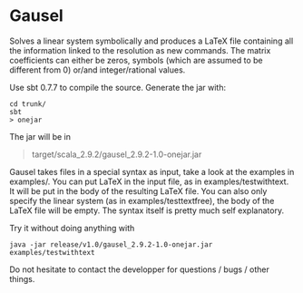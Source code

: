 Gausel
======

Solves a linear system symbolically and produces a LaTeX file containing all the information linked to the resolution as new commands.
The matrix coefficients can either be zeros, symbols (which are assumed to be different from 0) or/and integer/rational values.

Use sbt 0.7.7 to compile the source. Generate the jar with:
```
cd trunk/
sbt
> onejar
```

The jar will be in
> target/scala_2.9.2/gausel_2.9.2-1.0-onejar.jar

Gausel takes files in a special syntax as input, take a look at the examples in examples/.
You can put LaTeX in the input file, as in examples/testwithtext.
It will be put in the body of the resulting LaTeX file.
You can also only specify the linear system (as in examples/testtextfree), the body of the LaTeX file will be empty.
The syntax itself is pretty much self explanatory.

Try it without doing anything with
```
java -jar release/v1.0/gausel_2.9.2-1.0-onejar.jar examples/testwithtext
```

Do not hesitate to contact the developper for questions / bugs / other things.